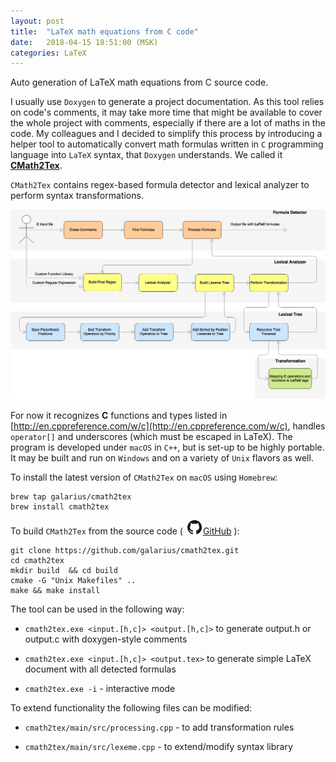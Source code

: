 ```yaml
---
layout: post
title:  "LaTeX math equations from C code"
date:   2018-04-15 18:51:00 (MSK)
categories: LaTeX
---
```


Auto generation of LaTeX math equations from C source code.

I usually use `Doxygen` to generate a project documentation. As this tool relies on code's comments, it may take more time that might be available to cover the whole project with comments, especially if there are a lot of maths in the code. My colleagues and I decided to simplify this process by introducing a helper tool to automatically convert math formulas written in `C` programming language into `LaTeX` syntax, that `Doxygen` understands. We called it [**CMath2Tex**](https://github.com/Galarius/cmath2tex).

`CMath2Tex` contains regex-based formula detector and lexical analyzer to perform syntax transformations.

![](/assets/posts/cmath2tex/diagram.png)

For now it recognizes **C** functions and types listed in [http://en.cppreference.com/w/c](http://en.cppreference.com/w/c), handles `operator[]` and underscores  (which must be escaped in LaTeX). The program is developed under `macOS` in `C++`, but is set-up to be highly portable. It may be built and run on `Windows` and on a variety of `Unix` flavors as well.

To install the latest version of `CMath2Tex` on `macOS` using `Homebrew`:

```
brew tap galarius/cmath2tex
brew install cmath2tex
```

To build `CMath2Tex` from the source code ( [![](/assets/icons/octocat-icon.png)GitHub](https://github.com/Galarius/cmath2tex) ):

```
git clone https://github.com/galarius/cmath2tex.git
cd cmath2tex
mkdir build  && cd build
cmake -G "Unix Makefiles" ..
make && make install
```

The tool can be used in the following way:

* `cmath2tex.exe <input.[h,c]> <output.[h,c]>` to generate output.h or output.c with doxygen-style comments

* `cmath2tex.exe <input.[h,c]> <output.tex>` to generate simple LaTeX document with all detected formulas

* `cmath2tex.exe -i` - interactive mode

To extend functionality the following files can be modified:

* `cmath2tex/main/src/processing.cpp` - to add transformation rules

* `cmath2tex/main/src/lexeme.cpp` - to extend/modify syntax library